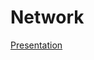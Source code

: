 # Network

[Presentation](https://docs.google.com/presentation/d/1dc0x0Ge67Q1jCPtpqR8PJ9RH61giDy2G/edit?rtpof=true&sd=true)